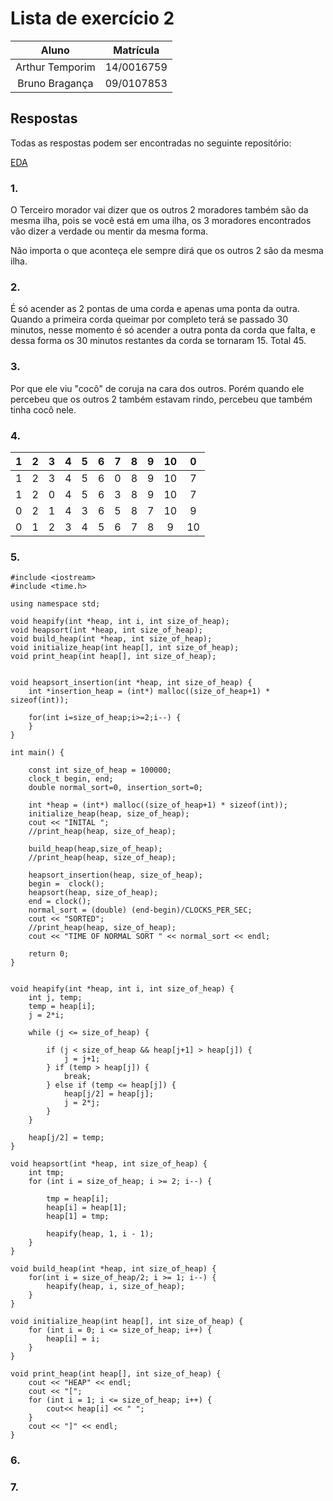 # Lista de exercício 2

| Aluno | Matrícula |
|:-----:|:---------:|
| Arthur Temporim | 14/0016759 |
| Bruno Bragança | 09/0107853  |

## Respostas

Todas as respostas podem ser encontradas no seguinte repositório:

[EDA](https://github.com/arthurTemporim/EDA)

### 1.

O Terceiro morador vai dizer que os outros 2 moradores também são da mesma 
ilha, pois se você está em uma ilha, os 3 moradores encontrados vão dizer
a verdade ou mentir da mesma forma.

Não importa o que aconteça ele sempre dirá que os outros 2 são da mesma ilha.

### 2.

É só acender as 2 pontas de uma corda e apenas uma ponta da outra.
Quando a primeira corda queimar por completo terá se passado 30 minutos,
nesse momento é só acender a outra ponta da corda que falta, e dessa
forma os 30 minutos restantes da corda se tornaram 15. Total 45.

### 3.

Por que ele viu "cocô" de coruja na cara dos outros. Porém quando ele percebeu
que os outros 2 também estavam rindo, percebeu que também tinha cocô nele.

### 4.

| 1 | 2 | 3 | 4 | 5 | 6 | 7 | 8 | 9 | 10 | 0  |
|:-:|:-:|:-:|:-:|:-:|:-:|:-:|:-:|:-:|:--:|:--:|
| 1 | 2 | 3 | 4 | 5 | 6 | 0 | 8 | 9 | 10 | 7  |
| 1 | 2 | 0 | 4 | 5 | 6 | 3 | 8 | 9 | 10 | 7  |
| 0 | 2 | 1 | 4 | 3 | 6 | 5 | 8 | 7 | 10 | 9  |
| 0 | 1 | 2 | 3 | 4 | 5 | 6 | 7 | 8 | 9  | 10 |


### 5.

```
#include <iostream>
#include <time.h>    

using namespace std;

void heapify(int *heap, int i, int size_of_heap);
void heapsort(int *heap, int size_of_heap); 
void build_heap(int *heap, int size_of_heap);
void initialize_heap(int heap[], int size_of_heap);
void print_heap(int heap[], int size_of_heap);


void heapsort_insertion(int *heap, int size_of_heap) {
	int *insertion_heap = (int*) malloc((size_of_heap+1) * sizeof(int));

	for(int i=size_of_heap;i>=2;i--) {
	}		
}

int main() {

	const int size_of_heap = 100000;
	clock_t begin, end;
	double normal_sort=0, insertion_sort=0;

	int *heap = (int*) malloc((size_of_heap+1) * sizeof(int));
	initialize_heap(heap, size_of_heap);	
	cout << "INITAL ";
	//print_heap(heap, size_of_heap);

	build_heap(heap,size_of_heap);
	//print_heap(heap, size_of_heap);

	heapsort_insertion(heap, size_of_heap);
	begin =  clock();
	heapsort(heap, size_of_heap);
	end = clock();
	normal_sort = (double) (end-begin)/CLOCKS_PER_SEC;
	cout << "SORTED";
	//print_heap(heap, size_of_heap);
	cout << "TIME OF NORMAL SORT " << normal_sort << endl;

	return 0;
}


void heapify(int *heap, int i, int size_of_heap) {
	int j, temp;
	temp = heap[i];
	j = 2*i;

	while (j <= size_of_heap) {

		if (j < size_of_heap && heap[j+1] > heap[j]) {
			j = j+1;
		} if (temp > heap[j]) {
			break;
		} else if (temp <= heap[j]) {
			heap[j/2] = heap[j];
			j = 2*j;
		}
	}

	heap[j/2] = temp;
}

void heapsort(int *heap, int size_of_heap) {
	int tmp;
	for (int i = size_of_heap; i >= 2; i--) {

		tmp = heap[i];
		heap[i] = heap[1];
		heap[1] = tmp;

		heapify(heap, 1, i - 1);
	}
}

void build_heap(int *heap, int size_of_heap) {
	for(int i = size_of_heap/2; i >= 1; i--) {
		heapify(heap, i, size_of_heap);
	}
}

void initialize_heap(int heap[], int size_of_heap) {
	for (int i = 0; i <= size_of_heap; i++) {
		heap[i] = i;
	}
}

void print_heap(int heap[], int size_of_heap) {
	cout << "HEAP" << endl;
	cout << "[";
	for (int i = 1; i <= size_of_heap; i++) {
		cout<< heap[i] << " ";
	}
	cout << "]" << endl;
}

```

### 6.

### 7.

